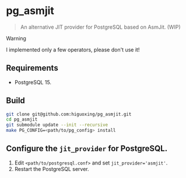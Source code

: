# pg_asmjit

> An alternative JIT provider for PostgreSQL based on AsmJit. (WIP)

> [!WARNING]
> I implemented only a few operators, please don't use it!

## Requirements

- PostgreSQL 15.

## Build

```bash
git clone git@github.com:higuoxing/pg_asmjit.git
cd pg_asmjit
git submodule update --init --recursive
make PG_CONFIG=<path/to/pg_config> install
```

## Configure the `jit_provider` for PostgreSQL.

1. Edit `<path/to/postgresql.conf>` and set `jit_provider='asmjit'`.
2. Restart the PostgreSQL server.
